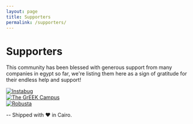 ```yaml
---
layout: page
title: Supporters
permalink: /supporters/
---
```


# Supporters 
This community has been blessed with generous support from many companies in egypt so far, we're listing them here as a sign of gratitude for their endless help and support!


<div data-name="component">
    <article>
        <div class="cf pa2">
            <div class="sponsor">
                <a href="//instabug.com" target="_blank" class="link dim tc">
                    <img src="../images/instabug.png" alt="Instabug" class="w-100 db black-10">
                </a>
            </div>
            <div class="sponsor">
                <a href="//thegreekcampus.com" target="_blank" class="link dim tc">
                    <img src="../images/thegreekcampus.png" alt="The GrEEK Campus" class="w-100 db black-10">
                </a>
            </div>
            <div class="sponsor">
                <a href="//robustastudio.com/" target="_blank" class="link dim tc">
                    <img src="../images/robusta.png" alt="Robusta" class="w-100 db black-10">
                </a>
            </div>
        </div>
    </article>
</div>




-- 
Shipped with ❤️ in Cairo.
